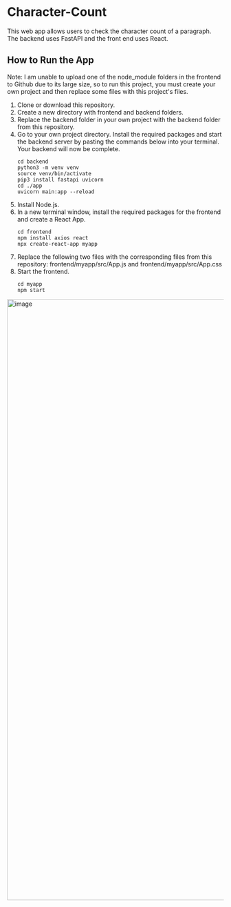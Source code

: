 # Character-Count
 
This web app allows users to check the character count of a paragraph. The backend uses FastAPI and the front end uses React.

## How to Run the App
Note: I am unable to upload one of the node_module folders in the frontend to Github due to its large size, so to run this project, you must create your own project and then replace some files with this project's files.

1. Clone or download this repository.
2. Create a new directory with frontend and backend folders.
3. Replace the backend folder in your own project with the backend folder from this repository.
2. Go to your own project directory. Install the required packages and start the backend server by pasting the commands below into your terminal. Your backend will now be complete.
   ``` shell
   cd backend
   python3 -m venv venv
   source venv/bin/activate
   pip3 install fastapi uvicorn
   cd ./app
   uvicorn main:app --reload
   ```
3. Install Node.js.
4. In a new terminal window, install the required packages for the frontend and create a React App.
   ```shell
   cd frontend
   npm install axios react
   npx create-react-app myapp
   ```
5. Replace the following two files with the corresponding files from this repository:
      frontend/myapp/src/App.js and frontend/myapp/src/App.css
6. Start the frontend.
   ```
   cd myapp
   npm start
   ````

<img width="1393" alt="image" src="https://user-images.githubusercontent.com/127628127/235374868-b03d7f5a-b07c-429e-89d4-ba11af508664.png">

